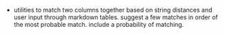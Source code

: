 * utilities to match two columns together based on string distances and user input through markdown tables. suggest a few matches in order of the most probable match. include a probability of matching.